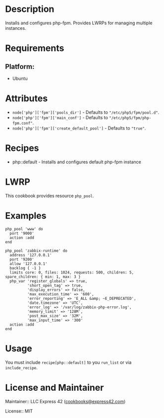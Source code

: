 # Description

Installs and configures php-fpm. Provides LWRPs for managing multiple instances.

# Requirements

## Platform:

* Ubuntu

# Attributes

* `node['php']['fpm']['pools_dir']` -  Defaults to `"/etc/php5/fpm/pool.d"`.
* `node['php']['fpm']['main_conf']` -  Defaults to `"/etc/php5/fpm/php-fpm.conf"`.
* `node['php']['fpm']['create_default_pool']` -  Defaults to `"true"`.

# Recipes

* php::default - Installs and configures default php-fpm instance

# LWRP

This cookbook provides resource `php_pool`.

Examples
========
```
php_pool 'www' do
  port '9000'
  action :add
end
```

```
php_pool 'zabbix-runtime' do
  address '127.0.0.1'
  port '9200'
  allow '127.0.0.1'
  backlog { -1 }
  limits core: 0, files: 1024, requests: 500, children: 5, spare_children: { min: 1, max: 3 }
  php_var 'register_globals' => true,
          'short_open_tag' => true,
          'display_errors' => false,
          'max_execution_time' => '600',
          'error_reporting' => 'E_ALL &amp; ~E_DEPRECATED',
          'date.timezone' => 'UTC',
          'error_log' => '/var/log/zabbix-php-error.log',
          'memory_limit' => '128M',
          'post_max_size' => '32M',
          'max_input_time' => '300'
  action :add
end
```


# Usage

You must include `recipe[php::default]` to you `run_list` or via `include_recipe`.


# License and Maintainer

Maintainer:: LLC Express 42 (<cookbooks@express42.com>)

License:: MIT
